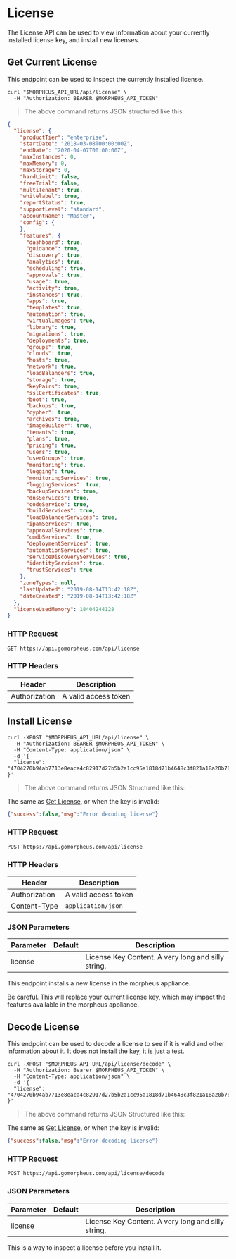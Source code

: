 # License

The License API can be used to view information about your currently installed license key, and install new licenses.

## Get Current License

This endpoint can be used to inspect the currently installed license.

```shell
curl "$MORPHEUS_API_URL/api/license" \
  -H "Authorization: BEARER $MORPHEUS_API_TOKEN"
```

> The above command returns JSON structured like this:

```json
{
  "license": {
    "productTier": "enterprise",
    "startDate": "2018-03-08T00:00:00Z",
    "endDate": "2020-04-07T00:00:00Z",
    "maxInstances": 0,
    "maxMemory": 0,
    "maxStorage": 0,
    "hardLimit": false,
    "freeTrial": false,
    "multiTenant": true,
    "whitelabel": true,
    "reportStatus": true,
    "supportLevel": "standard",
    "accountName": "Master",
    "config": {
    },
    "features": {
      "dashboard": true,
      "guidance": true,
      "discovery": true,
      "analytics": true,
      "scheduling": true,
      "approvals": true,
      "usage": true,
      "activity": true,
      "instances": true,
      "apps": true,
      "templates": true,
      "automation": true,
      "virtualImages": true,
      "library": true,
      "migrations": true,
      "deployments": true,
      "groups": true,
      "clouds": true,
      "hosts": true,
      "network": true,
      "loadBalancers": true,
      "storage": true,
      "keyPairs": true,
      "sslCertificates": true,
      "boot": true,
      "backups": true,
      "cypher": true,
      "archives": true,
      "imageBuilder": true,
      "tenants": true,
      "plans": true,
      "pricing": true,
      "users": true,
      "userGroups": true,
      "monitoring": true,
      "logging": true,
      "monitoringServices": true,
      "loggingServices": true,
      "backupServices": true,
      "dnsServices": true,
      "codeService": true,
      "buildServices": true,
      "loadBalancerServices": true,
      "ipamServices": true,
      "approvalServices": true,
      "cmdbServices": true,
      "deploymentServices": true,
      "automationServices": true,
      "serviceDiscoveryServices": true,
      "identityServices": true,
      "trustServices": true
    },
    "zoneTypes": null,
    "lastUpdated": "2019-08-14T13:42:18Z",
    "dateCreated": "2019-08-14T13:42:18Z"
  },
  "licenseUsedMemory": 18404244128
}
```

### HTTP Request

`GET https://api.gomorpheus.com/api/license`

### HTTP Headers

Header | Description
--------- | -----------
Authorization     | A valid access token

## Install License

```shell
curl -XPOST "$MORPHEUS_API_URL/api/license" \
  -H "Authorization: BEARER $MORPHEUS_API_TOKEN" \
  -H "Content-Type: application/json" \
  -d '{
  "license": "4704270b94ab7713e8eaca4c82917d27b5b2a1cc95a1818d71b4648c3f821a18a20b78ba9623f8609cbc3712b96fb4c68bbef1880c16a5946a198c1ff6943badef07458898df99b83cddca7bc33e883a54b6025fbd5b8e84d83c419d2ca5b7ec847227b2b63d1ccbcf6a91fcc9dc4e9bd26321166bb04e54983fc858c5c2f7c7893741f435f4921ba33a9778ec714a6a95054a074ff6969dda1b4"
}'
```

> The above command returns JSON Structured like this:


The same as [Get License](#get-current-license), or when the key is invalid:

```json
{"success":false,"msg":"Error decoding license"}
```

### HTTP Request

`POST https://api.gomorpheus.com/api/license`

### HTTP Headers

Header | Description
--------- | -----------
Authorization     | A valid access token
Content-Type     | `application/json`

### JSON Parameters

Parameter | Default | Description
--------- | ------- | -----------
license      |  | License Key Content. A very long and silly string.

This endpoint installs a new license in the morpheus appliance.

<aside class="info">
Be careful. This will replace your current license key, which may impact the features available in the morpheus appliance.
</aside>

## Decode License

This endpoint can be used to decode a license to see if it is valid and other information about it.  It does not install the key, it is just a test.

```shell
curl -XPOST "$MORPHEUS_API_URL/api/license/decode" \
  -H "Authorization: Bearer $MORPHEUS_API_TOKEN" \
  -H "Content-Type: application/json" \
  -d '{
  "license": "4704270b94ab7713e8eaca4c82917d27b5b2a1cc95a1818d71b4648c3f821a18a20b78ba9623f8609cbc3712b96fb4c68bbef1880c16a5946a198c1ff6943badef07458898df99b83cddca7bc33e883a54b6025fbd5b8e84d83c419d2ca5b7ec847227b2b63d1ccbcf6a91fcc9dc4e9bd26321166bb04e54983fc858c5c2f7c7893741f435f4921ba33a9778ec714a6a95054a074ff6969dda1b4"
}'
```

> The above command returns JSON Structured like this:

The same as [Get License](#get-current-license), or when the key is invalid:

```json
{"success":false,"msg":"Error decoding license"}
```

### HTTP Request

`POST https://api.gomorpheus.com/api/license/decode`

### JSON Parameters

Parameter | Default | Description
--------- | ------- | -----------
license      |  | License Key Content. A very long and silly string.

<aside class="info">
This is a way to inspect a license before you install it.
</aside>
